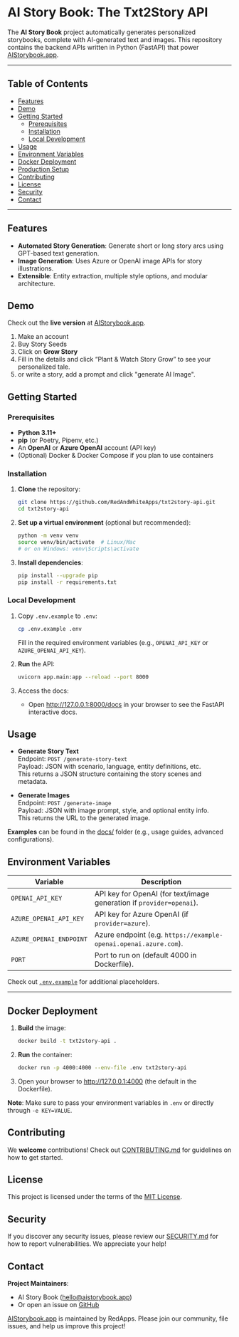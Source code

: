 # AI Story Book: The Txt2Story API

The **AI Story Book** project automatically generates personalized storybooks, complete with AI-generated text and images. This repository contains the backend APIs written in Python (FastAPI) that power [AIStorybook.app](https://AIStorybook.app).

---

## Table of Contents

- [Features](#features)
- [Demo](#demo)
- [Getting Started](#getting-started)
  - [Prerequisites](#prerequisites)
  - [Installation](#installation)
  - [Local Development](#local-development)
- [Usage](#usage)
- [Environment Variables](#environment-variables)
- [Docker Deployment](#docker-deployment)
- [Production Setup](#production-setup)
- [Contributing](#contributing)
- [License](#license)
- [Security](#security)
- [Contact](#contact)

---

## Features

- **Automated Story Generation**: Generate short or long story arcs using GPT-based text generation.
- **Image Generation**: Uses Azure or OpenAI image APIs for story illustrations.
- **Extensible**: Entity extraction, multiple style options, and modular architecture.



## Demo

Check out the **live version** at [AIStorybook.app](https://AIStorybook.app).

1. Make an account
2. Buy Story Seeds
2. Click on **Grow Story**
3. Fill in the details and click “Plant & Watch Story Grow” to see your personalized tale.
4. or write a story, add a prompt and click "generate AI Image".


## Getting Started

### Prerequisites
- **Python 3.11+**
- **pip** (or Poetry, Pipenv, etc.)
- An **OpenAI** or **Azure OpenAI** account (API key)
- (Optional) Docker & Docker Compose if you plan to use containers

### Installation

1. **Clone** the repository:
   ```bash
   git clone https://github.com/RedAndWhiteApps/txt2story-api.git
   cd txt2story-api
   ```
2. **Set up a virtual environment** (optional but recommended):
   ```bash
   python -m venv venv
   source venv/bin/activate  # Linux/Mac
   # or on Windows: venv\Scripts\activate
   ```
3. **Install dependencies**:
   ```bash
   pip install --upgrade pip
   pip install -r requirements.txt
   ```

### Local Development

1. Copy `.env.example` to `.env`:
   ```bash
   cp .env.example .env
   ```
   Fill in the required environment variables (e.g., `OPENAI_API_KEY` or `AZURE_OPENAI_API_KEY`).
   
2. **Run** the API:
   ```bash
   uvicorn app.main:app --reload --port 8000
   ```
3. Access the docs:
   - Open http://127.0.0.1:8000/docs in your browser to see the FastAPI interactive docs.


## Usage

- **Generate Story Text**  
  Endpoint: `POST /generate-story-text`  
  Payload: JSON with scenario, language, entity definitions, etc.  
  This returns a JSON structure containing the story scenes and metadata.

- **Generate Images**  
  Endpoint: `POST /generate-image`  
  Payload: JSON with image prompt, style, and optional entity info.  
  This returns the URL to the generated image.

**Examples** can be found in the [docs/](docs/) folder (e.g., usage guides, advanced configurations).


## Environment Variables

| Variable                | Description                                                  |
| ----------------------- | ------------------------------------------------------------ |
| `OPENAI_API_KEY`        | API key for OpenAI (for text/image generation if `provider=openai`). |
| `AZURE_OPENAI_API_KEY`  | API key for Azure OpenAI (if `provider=azure`).             |
| `AZURE_OPENAI_ENDPOINT` | Azure endpoint (e.g. `https://example-openai.openai.azure.com`). |
| `PORT`                  | Port to run on (default 4000 in Dockerfile).                |

Check out [`.env.example`](.env.example) for additional placeholders.

---

## Docker Deployment

1. **Build** the image:
   ```bash
   docker build -t txt2story-api .
   ```
2. **Run** the container:
   ```bash
   docker run -p 4000:4000 --env-file .env txt2story-api
   ```
3. Open your browser to http://127.0.0.1:4000 (the default in the Dockerfile).

**Note**: Make sure to pass your environment variables in `.env` or directly through `-e KEY=VALUE`.


## Contributing

We **welcome** contributions! Check out [CONTRIBUTING.md](CONTRIBUTING.md) for guidelines on how to get started.


## License

This project is licensed under the terms of the [MIT License](./LICENSE).


## Security

If you discover any security issues, please review our [SECURITY.md](SECURITY.md) for how to report vulnerabilities. We appreciate your help!


## Contact

**Project Maintainers**:  
- AI Story Book (<hello@aistorybook.app>)  
- Or open an issue on [GitHub](https://github.com/RedAndWhiteApps/txt2story-api)

[AIStorybook.app](https://AIStorybook.app) is maintained by RedApps. Please join our community, file issues, and help us improve this project!
